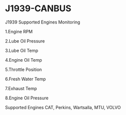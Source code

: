 # J1939-CANBUS
J1939 Supported Engines Monitoring 

1.Engine RPM

2.Lube Oil Pressure

3.Lube Oil Temp

4.Engine Oil Temp

5.Throttle Position

6.Fresh Water Temp

7.Exhaust Temp

8.Engine Oil Pressure 



Supported Engines CAT, Perkins, Wartsalla, MTU, VOLVO

